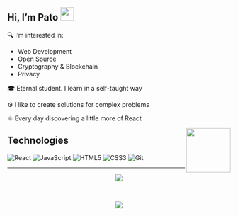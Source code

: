 ## Hi, I’m Pato <img width="30" height="30" src="https://user-images.githubusercontent.com/91766104/167238485-cde58a1c-c735-4567-b97a-dc36e3e37ed0.gif" />

<p>🔍 I’m interested in:</p>

- Web Development
- Open Source
- Cryptography & Blockchain
- Privacy
<p>🎓 Eternal student. I learn in a self-taught way</p>
<p>⚙️ I like to create solutions for complex problems</p>
<p>⚛ Every day discovering a little more of React</p>

<img width="100" height="100" align="right" src="https://user-images.githubusercontent.com/91766104/167236678-e58aeb39-66fd-4d72-aa1c-1be714298626.gif" />

## Technologies
![React](https://img.shields.io/badge/react-%2320232a.svg?style=for-the-badge&logo=react&logoColor=%2361DAFB) 
![JavaScript](https://img.shields.io/badge/javascript-%23323330.svg?style=for-the-badge&logo=javascript&logoColor=%23F7DF1E)
![HTML5](https://img.shields.io/badge/html5-%23E34F26.svg?style=for-the-badge&logo=html5&logoColor=white)
![CSS3](https://img.shields.io/badge/css3-%231572B6.svg?style=for-the-badge&logo=css3&logoColor=white)
![Git](https://img.shields.io/badge/git-%23F05033.svg?style=for-the-badge&logo=git&logoColor=white)

***

<p align="center"> <img src="https://github-readme-stats.vercel.app/api?username=patokernel&show_icons=true&theme=gruvbox_light" /></p>
<br>
<p align="center"> <img src="https://user-images.githubusercontent.com/91766104/167240477-9b751690-386f-4287-8e58-8f9a35dfe0f8.gif" /></p>
